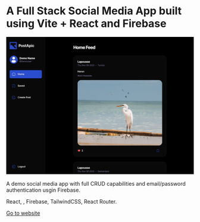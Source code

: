 # A Full Stack Social Media App built using Vite + React and Firebase

![](./public/readme-preview.jpg )

A demo social media app with full CRUD capabilities and email/password authentication usgin Firebase.

React, , Firebase, TailwindCSS, React Router.

[Go to website](https://lap-studios.com/)

